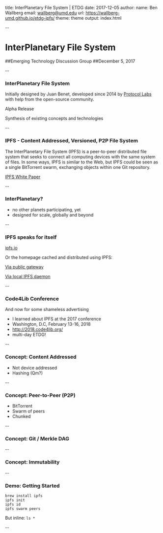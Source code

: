 title: InterPlanetary File System | ETDG
date: 2017-12-05
author:
  name: Ben Wallberg
  email: wallberg@umd.edu
  url: https://wallberg-umd.github.io/etdg-ipfs/
theme: theme
output: index.html

--

# InterPlanetary File System
##Emerging Technology Discussion Group
##December 5, 2017

-- 

### InterPlanetary File System

Initially designed by Juan Benet, developed since 2014 by [Protocol Labs](https://protocol.ai/) with help from the open-source community.

Alpha Release

Synthesis of existing concepts and technologies

--

### IPFS - Content Addressed, Versioned, P2P File System

The InterPlanetary File System (IPFS) is a peer-to-peer distributed file system that seeks to connect all computing devices with the same system of files. In some ways, IPFS is similar to the Web, but IPFS could be seen as a single BitTorrent swarm, exchanging objects within one Git repository.

[IPFS White Paper](https://github.com/ipfs/papers/raw/master/ipfs-cap2pfs/ipfs-p2p-file-system.pdf)

--

### InterPlanetary?

* no other planets participating, yet
* designed for scale, globally and beyond

--

### IPFS speaks for itself

[ipfs.io](https://ipfs.io)

Or the homepage cached and distributed using IPFS:

[Via public gateway](https://ipfs.io/ipfs/QmVb7nota99V3ypeX63eS6bAZLUQ42Gg5W6jXdRvhJh2u3/index.html)

[Via local IPFS daemon](http://localhost:8080/ipfs/QmVb7nota99V3ypeX63eS6bAZLUQ42Gg5W6jXdRvhJh2u3/index.html)

--

### Code4Lib Conference

And now for some shameless advertising

* I learned about IPFS at the 2017 conference
* Washington, D.C, February 13-16, 2018
* http://2018.code4lib.org/
* multi-day ETDG!

--

### Concept: Content Addressed

* Not device addressed
* Hashing (Qm?)

--

### Concept: Peer-to-Peer (P2P)

* BitTorrent
* Swarm of peers
* Chunked

--

### Concept: Git / Merkle DAG 

--

### Concept: Immutability

--

### Demo: Getting Started

```
brew install ipfs
ipfs init
ipfs id
ipfs swarm peers
```

But inline: `ls *`

--


